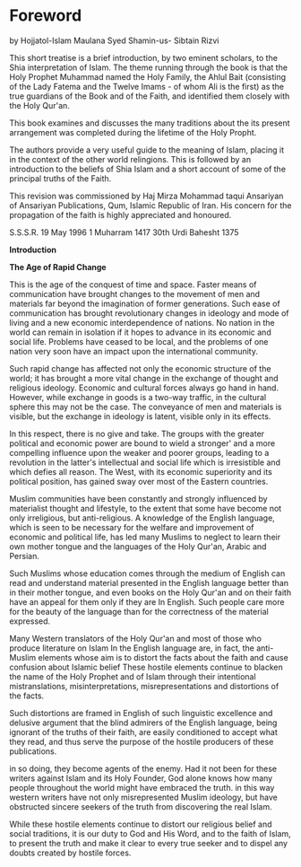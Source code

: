 Foreword
========

by Hojjatol-Islam Maulana Syed Shamin-us- Sibtain Rizvi

This short treatise is a brief introduction, by two eminent scholars,
to the Shia interpretation of Islam. The theme running through the book
is that the Holy Prophet Muhammad named the Holy Family, the Ahlul Bait
(consisting of the Lady Fatema and the Twelve Imams - of whom Ali is the
first) as the true guardians of the Book and of the Faith, and
identified them closely with the Holy Qur'an.

This book examines and discusses the many traditions about the its
present arrangement was completed during the lifetime of the Holy
Propht.

The authors provide a very useful guide to the meaning of Islam,
placing it in the context of the other world relingions. This is
followed by an introduction to the beliefs of Shia Islam and a short
account of some of the principal truths of the Faith.

This revision was commissioned by Haj Mirza Mohammad taqui Ansariyan of
Ansariyan Publications, Qum, Islamic Republic of Iran. His concern for
the propagation of the faith is highly appreciated and honoured.

S.S.S.R.
19 May 1996 1 Muharram 1417 30th Urdi Bahesht 1375


**Introduction**


**The Age of Rapid Change**

This is the age of the conquest of time and space. Faster means of
communication have brought changes to the movement of men and materials
far beyond the imagination of former generations. Such ease of
communication has brought revolutionary changes in ideology and mode of
living and a new economic interdependence of nations. No nation in the
world can remain in isolation if it hopes to advance in its economic and
social life. Problems have ceased to be local, and the problems of one
nation very soon have an impact upon the international community.

Such rapid change has affected not only the economic structure of the
world; it has brought a more vital change in the exchange of thought and
religious ideology. Economic and cultural forces always go hand in hand.
However, while exchange in goods is a two-way traffic, in the cultural
sphere this may not be the case. The conveyance of men and materials is
visible, but the exchange in ideology is latent, visible only in its
effects.

In this respect, there is no give and take. The groups with the greater
political and economic power are bound to wield a stronger' and a more
compelling influence upon the weaker and poorer groups, leading to a
revolution in the latter's intellectual and social life which is
irresistible and which defies all reason. The West, with its economic
superiority and its political position, has gained sway over most of the
Eastern countries.

Muslim communities have been constantly and strongly influenced by
materialist thought and lifestyle, to the extent that some have become
not only irreligious, but anti-religious. A knowledge of the English
language, which is seen to be necessary for the welfare and improvement
of economic and political life, has led many Muslims to neglect to learn
their own mother tongue and the languages of the Holy Qur'an, Arabic and
Persian.

Such Muslims whose education comes through the medium of English can
read and understand material presented in the English language better
than in their mother tongue, and even books on the Holy Qur'an and on
their faith have an appeal for them only if they are In English. Such
people care more for the beauty of the language than for the correctness
of the material expressed.

Many Western translators of the Holy Qur'an and most of those who
produce literature on Islam In the English language are, in fact, the
anti-Muslim elements whose aim is to distort the facts about the faith
and cause confusion about Islamic belief These hostile elements continue
to blacken the name of the Holy Prophet and of Islam through their
intentional mistranslations, misinterpretations, misrepresentations and
distortions of the facts.

Such distortions are framed in English of such linguistic excellence
and delusive argument that the blind admirers of the English language,
being ignorant of the truths of their faith, are easily conditioned to
accept what they read, and thus serve the purpose of the hostile
producers of these publications.

in so doing, they become agents of the enemy. Had it not been for these
writers against Islam and its Holy Founder, God alone knows how many
people throughout the world might have embraced the truth. in this way
western writers have not only misrepresented Muslim ideology, but have
obstructed sincere seekers of the truth from discovering the real
Islam.

While these hostile elements continue to distort our religious belief
and social traditions, it is our duty to God and His Word, and to the
faith of Islam, to present the truth and make it clear to every true
seeker and to dispel any doubts created by hostile forces.


